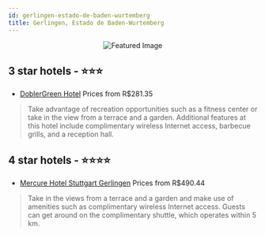 ```yaml
---
id: gerlingen-estado-de-baden-wurtemberg
title: Gerlingen, Estado de Baden-Wurtemberg
---
```


<center><img src="https://i.travelapi.com/hotels/2000000/1060000/1056700/1056695/e3182b3e_z.jpg" alt="Featured Image" /></center>


##  3 star hotels - ⭐️⭐️⭐️

-    [DoblerGreen Hotel](https://us.hurb.com/hotels/gerlingen/doblergreen-hotel-JNP-JP755116?cmp=18055) Prices from R$281.35
   > Take advantage of recreation opportunities such as a fitness center or take in the view from a terrace and a garden. Additional features at this hotel include complimentary wireless Internet access, barbecue grills, and a reception hall.

##  4 star hotels - ⭐️⭐️⭐️⭐️

-    [Mercure Hotel Stuttgart Gerlingen](https://us.hurb.com/hotels/gerlingen/mercure-hotel-stuttgart-gerlingen-JNP-JP795479?cmp=18055) Prices from R$490.44
   > Take in the views from a terrace and a garden and make use of amenities such as complimentary wireless Internet access. Guests can get around on the complimentary shuttle, which operates within 5 km.
